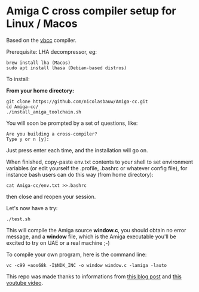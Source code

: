 # Amiga C cross compiler setup for Linux / Macos

Based on the [vbcc](http://www.compilers.de/vbcc.html) compiler.

Prerequisite:
LHA decompressor, eg:
```
brew install lha (Macos)
sudo apt install lhasa (Debian-based distros)
```

To install:

**From your home directory:**
```
git clone https://github.com/nicolasbauw/Amiga-cc.git
cd Amiga-cc/
./install_amiga_toolchain.sh
```

You will soon be prompted by a set of questions, like:
```
Are you building a cross-compiler?
Type y or n [y]:
```

Just press enter each time, and the installation will go on.

When finished, copy-paste env.txt contents to your shell to set environment variables (or edit yourself the .profile, .bashrc or whatever config file), for instance bash users can do this way (from home directory):

```
cat Amiga-cc/env.txt >>.bashrc
```
then close and reopen your session.

Let's now have a try:
```
./test.sh
```

This will compile the Amiga source **window.c**, you should obtain no error message, and a **window** file, which is the Amiga executable you'll be excited to try on UAE or a real machine ;-)

To compile your own program, here is the command line:
```
vc -c99 +aos68k -I$NDK_INC -o window window.c -lamiga -lauto
```

This repo was made thanks to informations from [this blog post](https://blitterstudio.com/setting-up-an-amiga-cross-compiler/) and [this youtube video](https://www.youtube.com/watch?v=vFV0oEyY92I).
